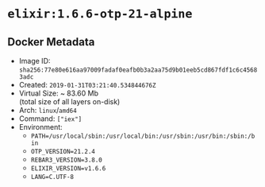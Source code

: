 # `elixir:1.6.6-otp-21-alpine`

## Docker Metadata

- Image ID: `sha256:77e80e616aa97009fadaf0eafb0b3a2aa75d9b01eeb5cd867fdf1c6c45683adc`
- Created: `2019-01-31T03:21:40.534844676Z`
- Virtual Size: ~ 83.60 Mb  
  (total size of all layers on-disk)
- Arch: `linux`/`amd64`
- Command: `["iex"]`
- Environment:
  - `PATH=/usr/local/sbin:/usr/local/bin:/usr/sbin:/usr/bin:/sbin:/bin`
  - `OTP_VERSION=21.2.4`
  - `REBAR3_VERSION=3.8.0`
  - `ELIXIR_VERSION=v1.6.6`
  - `LANG=C.UTF-8`
